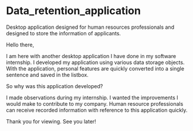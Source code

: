# Data_retention_application
Desktop application designed for human resources professionals and designed to store the information of applicants.

Hello there,

I am here with another desktop application I have done in my software internship.
I developed my application using various data storage objects. With the application, personal features are quickly converted into a single sentence and saved in the listbox.

So why was this application developed?

I made observations during my internship. I wanted the improvements I would make to contribute to my company. 
Human resource professionals can receive recorded information with reference to this application quickly.

Thank you for viewing.
See you later!
